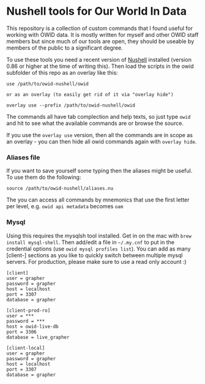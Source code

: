 # Nushell tools for Our World In Data

This repository is a collection of custom commands that I found useful for working with OWID data. It is mostly written for myself and other OWID staff members but since much of our tools are open, they should be useable by members of the public to a significant degree.

To use these tools you need a recent version of [Nushell](http://www.nushell.sh/) installed (version 0.86 or higher at the time of writing this). Then load the scripts in the owid subfolder of this repo as an overlay like this:
```
use /path/to/owid-nushell/owid

or as an overlay (to easily get rid of it via "overlay hide")

overlay use --prefix /path/to/owid-nushell/owid
```

The commands all have tab complection and help texts, so just type `owid` and hit <tab> to see what the available commands are or browse the source.

If you use the `overlay use` version, then all the commands are in scope as an overlay - you can then hide all owid commands again with `overlay hide`.

### Aliases file

If you want to save yourself some typing then the aliases might be useful. To use them do the following:

```
source /path/to/owid-nushell/aliases.nu
```

The you can access all commands by mnemonics that use the first letter per level, e.g. `owid api metadata` becomes `oam`

### Mysql

Using this requires the mysqlsh tool installed. Get in on the mac with `brew install mysql-shell`. Then add/edit a file in `~/.my.cnf` to put in the credential options (use `owid mysql profiles list`). You can add as many [client-] sections as you like to quickly switch between multiple mysql servers. For production, please make sure to use a read only account :)

```
[client]
user = grapher
password = grapher
host = localhost
port = 3307
database = grapher

[client-prod-ro]
user = ***
password = ***
host = owid-live-db
port = 3306
database = live_grapher

[client-local]
user = grapher
password = grapher
host = localhost
port = 3307
database = grapher

```